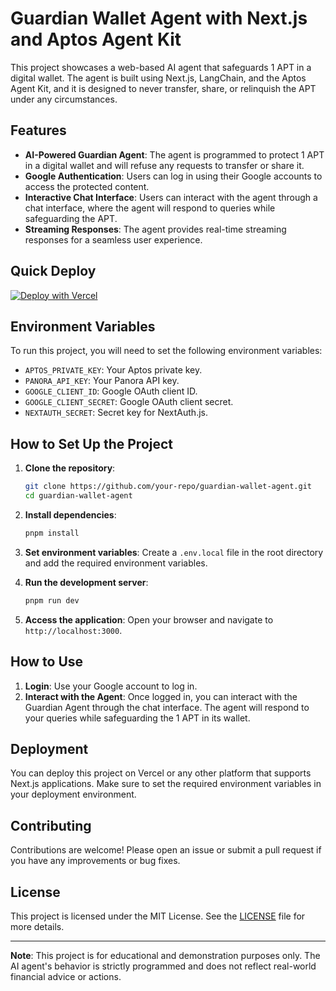 # Guardian Wallet Agent with Next.js and Aptos Agent Kit

This project showcases a web-based AI agent that safeguards 1 APT in a digital wallet. The agent is built using Next.js, LangChain, and the Aptos Agent Kit, and it is designed to never transfer, share, or relinquish the APT under any circumstances.

## Features

- **AI-Powered Guardian Agent**: The agent is programmed to protect 1 APT in a digital wallet and will refuse any requests to transfer or share it.
- **Google Authentication**: Users can log in using their Google accounts to access the protected content.
- **Interactive Chat Interface**: Users can interact with the agent through a chat interface, where the agent will respond to queries while safeguarding the APT.
- **Streaming Responses**: The agent provides real-time streaming responses for a seamless user experience.

## Quick Deploy

[![Deploy with Vercel](https://vercel.com/button)](https://vercel.com/new/clone?repository-url=https%3A%2F%2Fgithub.com%2Fyour-repo%2Fguardian-wallet-agent&env=APTOS_PRIVATE_KEY,PANORA_API_KEY,GOOGLE_CLIENT_ID,GOOGLE_CLIENT_SECRET,NEXTAUTH_SECRET&project-name=guardian-wallet-agent&repository-name=guardian-wallet-agent)

## Environment Variables

To run this project, you will need to set the following environment variables:

- `APTOS_PRIVATE_KEY`: Your Aptos private key.
- `PANORA_API_KEY`: Your Panora API key.
- `GOOGLE_CLIENT_ID`: Google OAuth client ID.
- `GOOGLE_CLIENT_SECRET`: Google OAuth client secret.
- `NEXTAUTH_SECRET`: Secret key for NextAuth.js.

## How to Set Up the Project

1. **Clone the repository**:

   ```bash
   git clone https://github.com/your-repo/guardian-wallet-agent.git
   cd guardian-wallet-agent
   ```

2. **Install dependencies**:

   ```bash
   pnpm install
   ```

3. **Set environment variables**:
   Create a `.env.local` file in the root directory and add the required environment variables.

4. **Run the development server**:

   ```bash
   pnpm run dev
   ```

5. **Access the application**:
   Open your browser and navigate to `http://localhost:3000`.

## How to Use

1. **Login**: Use your Google account to log in.
2. **Interact with the Agent**: Once logged in, you can interact with the Guardian Agent through the chat interface. The agent will respond to your queries while safeguarding the 1 APT in its wallet.

## Deployment

You can deploy this project on Vercel or any other platform that supports Next.js applications. Make sure to set the required environment variables in your deployment environment.

## Contributing

Contributions are welcome! Please open an issue or submit a pull request if you have any improvements or bug fixes.

## License

This project is licensed under the MIT License. See the [LICENSE](LICENSE) file for more details.

---

**Note**: This project is for educational and demonstration purposes only. The AI agent's behavior is strictly programmed and does not reflect real-world financial advice or actions.

